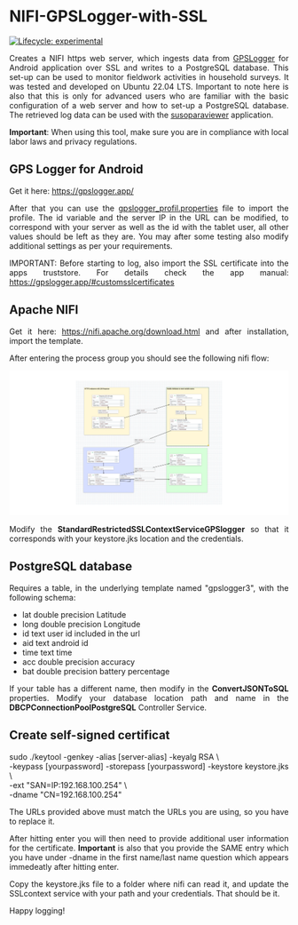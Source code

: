 # NIFI-GPSLogger-with-SSL

<!-- badges: start -->

[![Lifecycle:
experimental](https://img.shields.io/badge/lifecycle-experimental-orange.svg)](https://lifecycle.r-lib.org/articles/stages.html#experimental)
<!-- badges: end -->
<div align="justify">
   
Creates a NIFI https web server, which ingests data from [GPSLogger](https://gpslogger.app/) for Android application over SSL and writes to a PostgreSQL database. This set-up can be used to monitor fieldwork activities in household surveys. It was tested and developed on Ubuntu 22.04 LTS. Important to note here is also that this is only for advanced users who are familiar with the basic configuration of a web server and how to set-up a PostgreSQL database. The retrieved log data can be used with the [susoparaviewer](https://github.com/michael-cw/susoparaviewer) application.

**Important**: When using this tool, make sure you are in compliance with local labor laws and privacy regulations.

## GPS Logger for Android
Get it here: https://gpslogger.app/

After that you can use the [gpslogger_profil.properties](https://github.com/michael-cw/NIFI-GPSLogger-with-SSL/blob/main/gpslogger_profil.properties) file to import the profile. The id variable and the server IP in the URL can be modified, to correspond with your server as well as the id with the tablet user, all other values should be left as they are. You may after some testing also modify additional settings as per your requirements.

IMPORTANT: Before starting to log, also import the SSL certificate into the apps truststore. For details check the app manual: <https://gpslogger.app/#customsslcertificates>

## Apache NIFI
Get it here: https://nifi.apache.org/download.html and after installation, import the template.

After entering the process group you should see the following nifi flow:

![](./https_gpslogger.png)

Modify the **StandardRestrictedSSLContextServiceGPSlogger** so that it corresponds with your keystore.jks location and the credentials.

## PostgreSQL database

Requires a table, in the underlying template named "gpslogger3", with the following schema:

- lat double precision Latitude
- long double precision Longitude
- id text user id included in the url
- aid text android id
- time text time
- acc double precision accuracy
- bat double precision battery percentage

If your table has a different name, then modify in the **ConvertJSONToSQL** properties. Modify your database location path and name in the **DBCPConnectionPoolPostgreSQL** Controller Service.

## Create self-signed certificat
sudo ./keytool -genkey -alias [server-alias] -keyalg RSA \\\
   -keypass [yourpassword] -storepass [yourpassword] -keystore keystore.jks \\\
   -ext "SAN=IP:192.168.100.254" \\\
   -dname "CN=192.168.100.254"

The URLs provided above must match the URLs you are using, so you have to replace it.
   
After hitting enter you will then need to provide additional user information for the certificate. **Important** is also that you provide the SAME entry which you have under -dname in the first name/last name question which appears immedeatly after hitting enter.

Copy the keystore.jks file to a folder where nifi can read it, and update the SSLcontext service with your path and your credentials. That should be it.

Happy logging!
</div>
